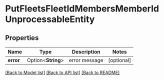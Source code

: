 # PutFleetsFleetIdMembersMemberIdUnprocessableEntity

## Properties

Name | Type | Description | Notes
------------ | ------------- | ------------- | -------------
**error** | Option<**String**> | error message | [optional]

[[Back to Model list]](../README.md#documentation-for-models) [[Back to API list]](../README.md#documentation-for-api-endpoints) [[Back to README]](../README.md)


